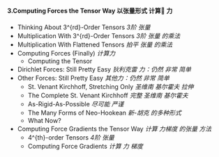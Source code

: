 #### 3.Computing Forces the Tensor Way 以张量形式 计算🧮 力
- Thinking About 3^{rd}-Order Tensors _3阶 张量_
- Multiplication With 3^{rd}-Order Tensors _3阶 张量 的乘法_
- Multiplication With Flattened Tensors _拍平 张量 的乘法_
- Computing Forces (Finally) _计算力_
  - Computing the Tensor
- Dirichlet Forces: Still Pretty Easy _狄利克雷 力：仍然 非常 简单_
- Other Forces: Still Pretty Easy _其他力：仍然 非常 简单_
  - St. Venant Kirchhoff, Stretching Only _圣维南 基尔霍夫 拉伸_
  - The Complete St. Venant Kirchhoff _完整 圣维南 基尔霍夫_
  - As-Rigid-As-Possible _尽可能 严谨_
  - The Many Forms of Neo-Hookean _新-胡克 的多种形式_
  - What Now? 
- Computing Force Gradients the Tensor Way _计算 力梯度 的张量 方法_
  - 4^{th}-order Tensors _4阶 张量_
  - Computing Force Gradients _计算 力 梯度_
